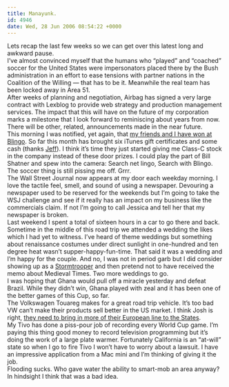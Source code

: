 ```yaml
---
title: Manayunk.
id: 4946
date: Wed, 28 Jun 2006 08:54:22 +0000
---
```


Lets recap the last few weeks so we can get over this latest long and awkward pause.  
 I’ve almost convinced myself that the humans who “played” and “coached” soccer for the United States were impersonators placed there by the Bush administration in an effort to ease tensions with partner nations in the Coalition of the Willing — that has to be it. Meanwhile the real team has been locked away in Area 51.  
 After weeks of planning and negotiation, Airbag has signed a very large contract with Lexblog to provide web strategy and production management services. The impact that this will have on the future of my corporation marks a milestone that I look forward to reminiscing about years from now. There will be other, related, announcements made in the near future.  
 This morning I was notified, yet again, that [my friends and I have won at Blingo](http://www.blingo.com/friends?ref=ZqrOAQ%2BmrLmq%2Fc5R4i1v5csTFLY). So far this month has brought six iTunes gift certificates and some cash (thanks [Jeff](http://www.jeffcroft.com)). I think it’s time they just started giving me Class-C stock in the company instead of these door prizes. I could play the part of Bill Shatner and spew into the camera: Search net lingo, Search with Blingo.  
 The soccer thing is still pissing me off. Grrr.  
 The Wall Street Journal now appears at my door each weekday morning. I love the tactile feel, smell, and sound of using a newspaper. Devouring a newspaper used to be reserved for the weekends but I’m going to take the <span class="caps">WSJ</span> challenge and see if it really has an impact on my business like the commercials claim. If not I’m going to call Jessica and tell her that my newspaper is broken.  
 Last weekend I spent a total of sixteen hours in a car to go there and back. Sometime in the middle of this road trip we attended a wedding the likes which I had yet to witness. I’ve heard of theme weddings but something about renaissance costumes under direct sunlight in one-hundred and ten degree heat wasn’t supper-happy-fun-time. That said it was a wedding and I’m happy for the couple. And no, I was not in period garb but I did consider showing up as a [Stormtrooper](http://www.nikochan.net/link/2205/) and then pretend not to have received the memo about Medieval Times. Two more weddings to go.  
 I was hoping that Ghana would pull off a miracle yesterday and defeat Brazil. While they didn’t win, Ghana played with zeal and it has been one of the better games of this Cup, so far.  
 The Volkswagen Touareg makes for a great road trip vehicle. It’s too bad <span class="caps">VW</span> can’t make their products sell better in the <span class="caps">US</span> market. I think Josh is right, [they need to bring in more of their European line to the States](http://www.firewheeldesign.com/sparkplug/2005/November/design_and_the_automobile.php).  
 My Tivo has done a piss-pour job of recording every World Cup game. I’m paying this thing good money to record television programming but it’s doing the work of a large plate warmer. Fortunately California is an “at-will” state so when I go to fire Tivo I won’t have to worry about a lawsuit. I have an impressive application from a Mac mini and I’m thinking of giving it the job.  
 Flooding sucks. Who gave water the ability to smart-mob an area anyway? In hindsight I think that was a bad idea.


